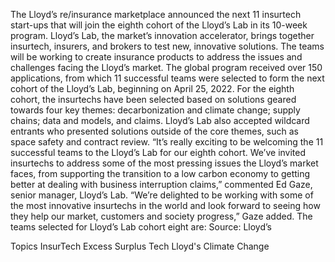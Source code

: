 The Lloyd’s re/insurance marketplace announced the next 11 insurtech start-ups that will join the eighth cohort of the Lloyd’s Lab in its 10-week program.
Lloyd’s Lab, the market’s innovation accelerator, brings together insurtech, insurers, and brokers to test new, innovative solutions. The teams will be working to create insurance products to address the issues and challenges facing the Lloyd’s market.
The global program received over 150 applications, from which 11 successful teams were selected to form the next cohort of the Lloyd’s Lab, beginning on April 25, 2022.
For the eighth cohort, the insurtechs have been selected based on solutions geared towards four key themes: decarbonization and climate change; supply chains; data and models, and claims.
Lloyd’s Lab also accepted wildcard entrants who presented solutions outside of the core themes, such as space safety and contract review.
“It’s really exciting to be welcoming the 11 successful teams to the Lloyd’s Lab for our eighth cohort. We’ve invited insurtechs to address some of the most pressing issues the Lloyd’s market faces, from supporting the transition to a low carbon economy to getting better at dealing with business interruption claims,” commented Ed Gaze, senior manager, Lloyd’s Lab.
“We’re delighted to be working with some of the most innovative insurtechs in the world and look forward to seeing how they help our market, customers and society progress,” Gaze added.
The teams selected for Lloyd’s Lab cohort eight are:
Source: Lloyd’s

Topics
InsurTech
Excess Surplus
Tech
Lloyd's
Climate Change
